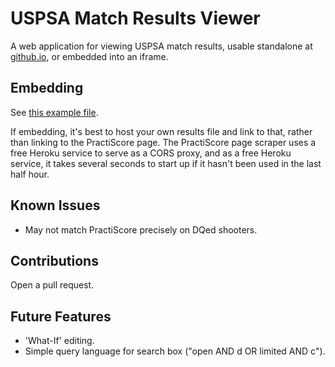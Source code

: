 # USPSA Match Results Viewer

A web application for viewing USPSA match results, usable standalone at
[github.io](https://jslater89.github.io/uspsa-result-viewer), or embedded
into an iframe.

## Embedding

See [this example file](https://github.com/jslater89/uspsa-result-viewer/blob/master/embedded-index.html).

If embedding, it's best to host your own results file and link to that, rather
than linking to the PractiScore page. The PractiScore page scraper uses a free
Heroku service to serve as a CORS proxy, and as a free Heroku service, it takes
several seconds to start up if it hasn't been used in the last half hour.  

## Known Issues

* May not match PractiScore precisely on DQed shooters.

## Contributions

Open a pull request.

## Future Features

* 'What-If' editing.
* Simple query language for search box ("open AND d OR limited AND c").
